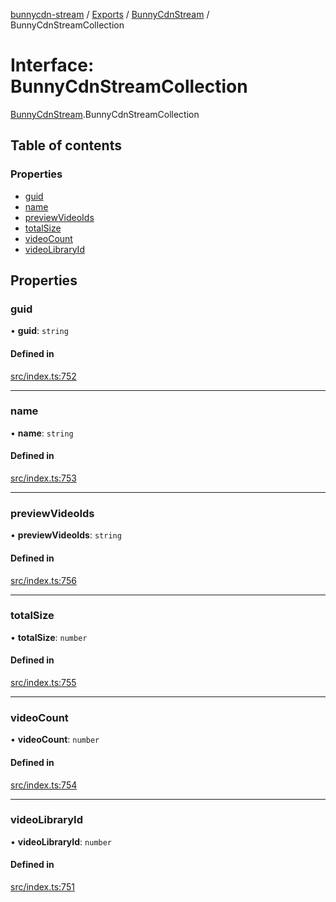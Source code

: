 [bunnycdn-stream](../README.md) / [Exports](../modules.md) / [BunnyCdnStream](../modules/BunnyCdnStream.md) / BunnyCdnStreamCollection

# Interface: BunnyCdnStreamCollection

[BunnyCdnStream](../modules/BunnyCdnStream.md).BunnyCdnStreamCollection

## Table of contents

### Properties

- [guid](BunnyCdnStream.BunnyCdnStreamCollection.md#guid)
- [name](BunnyCdnStream.BunnyCdnStreamCollection.md#name)
- [previewVideoIds](BunnyCdnStream.BunnyCdnStreamCollection.md#previewvideoids)
- [totalSize](BunnyCdnStream.BunnyCdnStreamCollection.md#totalsize)
- [videoCount](BunnyCdnStream.BunnyCdnStreamCollection.md#videocount)
- [videoLibraryId](BunnyCdnStream.BunnyCdnStreamCollection.md#videolibraryid)

## Properties

### guid

• **guid**: `string`

#### Defined in

[src/index.ts:752](https://github.com/dan-online/bunnycdn-stream/blob/ba93b87/src/index.ts#L752)

___

### name

• **name**: `string`

#### Defined in

[src/index.ts:753](https://github.com/dan-online/bunnycdn-stream/blob/ba93b87/src/index.ts#L753)

___

### previewVideoIds

• **previewVideoIds**: `string`

#### Defined in

[src/index.ts:756](https://github.com/dan-online/bunnycdn-stream/blob/ba93b87/src/index.ts#L756)

___

### totalSize

• **totalSize**: `number`

#### Defined in

[src/index.ts:755](https://github.com/dan-online/bunnycdn-stream/blob/ba93b87/src/index.ts#L755)

___

### videoCount

• **videoCount**: `number`

#### Defined in

[src/index.ts:754](https://github.com/dan-online/bunnycdn-stream/blob/ba93b87/src/index.ts#L754)

___

### videoLibraryId

• **videoLibraryId**: `number`

#### Defined in

[src/index.ts:751](https://github.com/dan-online/bunnycdn-stream/blob/ba93b87/src/index.ts#L751)
